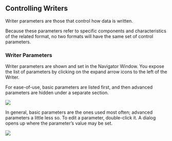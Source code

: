 ## Controlling Writers ##

Writer parameters are those that control how data is written.

Because these parameters refer to specific components and characteristics of the related format, no two formats will have the same set of control parameters.


### Writer Parameters ###

Writer parameters are shown and set in the Navigator Window. You expose the list of parameters by clicking on the expand arrow icons to the left of the Writer.

For ease-of-use, basic parameters are listed first, and then advanced parameters are hidden under a separate section.

![](https://raw.githubusercontent.com/FMEEvangelist/FME-Desktop-Basic-Training-Manual-Images/master/Img4.49.WriterParametersNavigator.jpg)

In general, basic parameters are the ones used most often; advanced parameters a little less so. To edit a parameter, double-click it. A dialog opens up where the parameter’s value may be set.

![](https://raw.githubusercontent.com/FMEEvangelist/FME-Desktop-Basic-Training-Manual-Images/master/Img4.50.WriterParameterSetting.jpg)